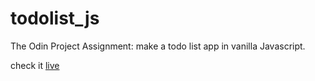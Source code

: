 # todolist_js

The Odin Project Assignment: make a todo list app in vanilla Javascript.

check it [live](https://timothy-taylor.github.io/todolist/)
